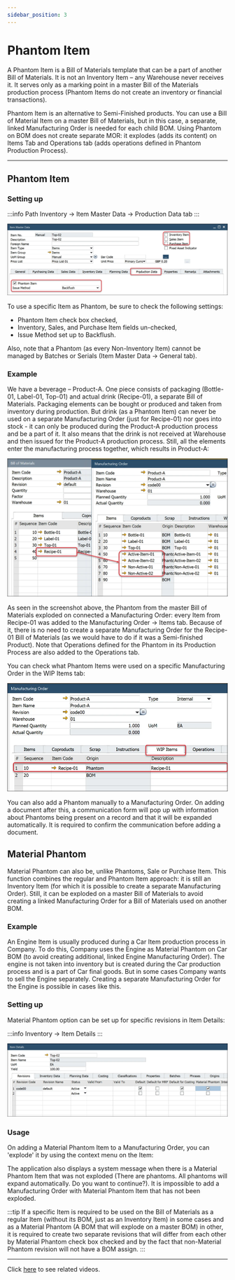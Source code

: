 ```yaml
---
sidebar_position: 3
---
```


# Phantom Item

A Phantom Item is a Bill of Materials template that can be a part of another Bill of Materials. It is not an Inventory Item – any Warehouse never receives it. It serves only as a marking point in a master Bill of the Materials production process (Phantom Items do not create an inventory or financial transactions).

Phantom Item is an alternative to Semi-Finished products. You can use a Bill of Material Item on a master Bill of Materials, but in this case, a separate, linked Manufacturing Order is needed for each child BOM. Using Phantom on BOM does not create separate MOR: it explodes (adds its content) on Items Tab and Operations tab (adds operations defined in Phantom Production Process).

---

## Phantom Item

### Setting up

:::info Path
    Inventory → Item Master Data → Production Data tab
:::

![General](./media/phantom-item/phantom-item-general.webp)

To use a specific Item as Phantom, be sure to check the following settings:

- Phantom Item check box checked,
- Inventory, Sales, and Purchase Item fields un-checked,
- Issue Method set up to Backflush.

Also, note that a Phantom (as every Non-Inventory Item) cannot be managed by Batches or Serials (Item Master Data → General tab).

### Example

We have a beverage – Product-A. One piece consists of packaging (Bottle-01, Label-01, Top-01) and actual drink (Recipe-01), a separate Bill of Materials. Packaging elements can be bought or produced and taken from inventory during production. But drink (as a Phantom Item) can never be used on a separate Manufacturing Order (just for Recipe-01) nor goes into stock - it can only be produced during the Product-A production process and be a part of it. It also means that the drink is not received at Warehouse and then issued for the Product-A production process. Still, all the elements enter the manufacturing process together, which results in Product-A:

![Manufacturing Order](./media/phantom-item/phantom-item-manufacturing-order.webp)

As seen in the screenshot above, the Phantom from the master Bill of Materials exploded on connected a Manufacturing Order: every Item from Recipe-01 was added to the Manufacturing Order → Items tab. Because of it, there is no need to create a separate Manufacturing Order for the Recipe-01 Bill of Materials (as we would have to do if it was a Semi-finished Product). Note that Operations defined for the Phantom in its Production Process are also added to the Operations tab.

You can check what Phantom Items were used on a specific Manufacturing Order in the WIP Items tab:

![WIP Item](./media/phantom-item/phantom-item-WIP-tab.webp)

You can also add a Phantom manually to a Manufacturing Order. On adding a document after this, a communication form will pop up with information about Phantoms being present on a record and that it will be expanded automatically. It is required to confirm the communication before adding a document.

## Material Phantom

Material Phantom can also be, unlike Phantoms, Sale or Purchase Item. This function combines the regular and Phantom Item approach: it is still an Inventory Item (for which it is possible to create a separate Manufacturing Order). Still, it can be exploded on a master Bill of Materials to avoid creating a linked Manufacturing Order for a Bill of Materials used on another BOM.

### Example

An Engine Item is usually produced during a Car Item production process in Company. To do this, Company uses the Engine as Material Phantom on Car BOM (to avoid creating additional, linked Engine Manufacturing Order). The engine is not taken into inventory but is created during the Car production process and is a part of Car final goods. But in some cases Company wants to sell the Engine separately. Creating a separate Manufacturing Order for the Engine is possible in cases like this.

### Setting up

Material Phantom option can be set up for specific revisions in Item Details:

:::info
    Inventory → Item Details
:::

![Material Phantom](./media/phantom-item/material-phantom.webp)

### Usage

On adding a Material Phantom Item to a Manufacturing Order, you can 'explode' it by using the context menu on the Item:

The application also displays a system message when there is a Material Phantom Item that was not exploded (There are phantoms. All phantoms will expand automatically. Do you want to continue?). It is impossible to add a Manufacturing Order with Material Phantom Item that has not been exploded.

:::tip
If a specific Item is required to be used on the Bill of Materials as a regular Item (without its BOM, just as an Inventory Item) in some cases and as a Material Phantom (A BOM that will explode on a master BOM) in other, it is required to create two separate revisions that will differ from each other by Material Phantom check box checked and by the fact that non-Material Phantom revision will not have a BOM assign.
:::

---

Click [here](https://www.youtube.com/playlist?list=PLtT6kgaz5YncGTk3VHFvmdRqY6O9DE3F5) to see related videos.
